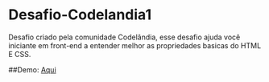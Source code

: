 # Desafio-Codelandia1
Desafio criado pela comunidade Codelândia, esse desafio ajuda você iniciante em front-end a entender melhor as propriedades basicas do HTML E CSS.


##Demo: <a href="https://joaofernandesxd.github.io/Desafio-Codelandia1/">Aqui</a>
